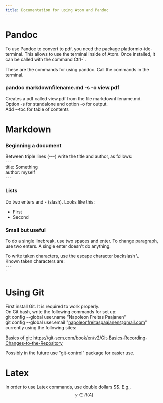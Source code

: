 ```yaml
---
title: Documentation for using Atom and Pandoc
---
```


# Pandoc
To use Pandoc to convert to pdf, you need the package platformio-ide-terminal.
This allows to use the terminal inside of Atom. Once installed, it can be called with the command Ctrl-\`.

These are the commands for using pandoc. Call the commands in the terminal.

### pandoc markdownfilename.md -s -o view.pdf
Creates a pdf called view.pdf from the file markdownfilename.md.  
Option -s for standalone and option -o for output.  
Add --toc for table of contents


# Markdown

### Beginning a document  
Between triple lines (---) write the title and author, as follows:  
\-\-\-  
title: Something  
author: myself  
\-\-\-  

### Lists  
Do two enters and - (slash). Looks like this:

- First
- Second

### Small but useful
To do a single linebreak, use two spaces and enter. To change paragraph, use two enters. A single enter doesn't do anything.

To write taken characters, use the escape character backslash \\.  
Known taken characters are:  
\-\-\-  
\`

# Using Git  
First install Git. It is required to work properly.  
On Git bash, write the following commands for set up:  
git config --global user.name "Napoleon Freitas Paajanen"  
git config --global user.email "napoleonfreitaspaajanen@gmail.com"  
currently using the following sites:  

Basics of git: https://git-scm.com/book/en/v2/Git-Basics-Recording-Changes-to-the-Repository

Possibly in the future use "git-control" package for easier use.

# Latex
In order to use Latex commands, use double dollars \$\$. E.g.,  
$$ y \in R(A) $$
